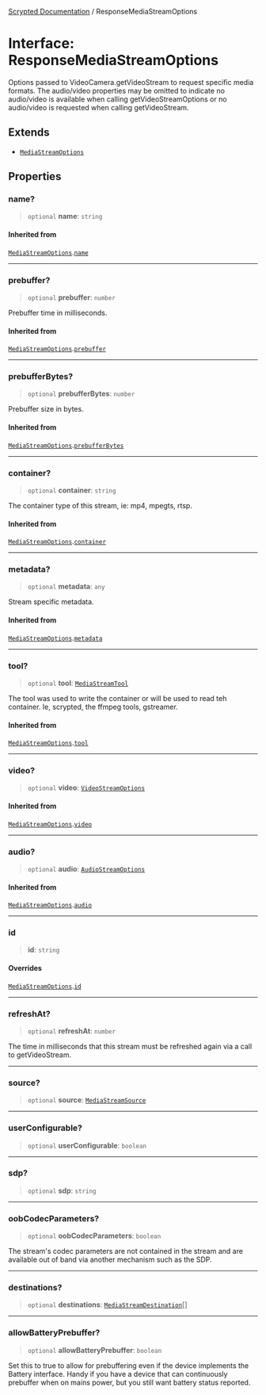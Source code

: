 [Scrypted Documentation](../globals.md) / ResponseMediaStreamOptions

# Interface: ResponseMediaStreamOptions

Options passed to VideoCamera.getVideoStream to
request specific media formats.
The audio/video properties may be omitted
to indicate no audio/video is available when
calling getVideoStreamOptions or no audio/video
is requested when calling getVideoStream.

## Extends

- [`MediaStreamOptions`](MediaStreamOptions.md)

## Properties

### name?

> `optional` **name**: `string`

#### Inherited from

[`MediaStreamOptions`](MediaStreamOptions.md).[`name`](MediaStreamOptions.md#name)

***

### prebuffer?

> `optional` **prebuffer**: `number`

Prebuffer time in milliseconds.

#### Inherited from

[`MediaStreamOptions`](MediaStreamOptions.md).[`prebuffer`](MediaStreamOptions.md#prebuffer)

***

### prebufferBytes?

> `optional` **prebufferBytes**: `number`

Prebuffer size in bytes.

#### Inherited from

[`MediaStreamOptions`](MediaStreamOptions.md).[`prebufferBytes`](MediaStreamOptions.md#prebufferbytes)

***

### container?

> `optional` **container**: `string`

The container type of this stream, ie: mp4, mpegts, rtsp.

#### Inherited from

[`MediaStreamOptions`](MediaStreamOptions.md).[`container`](MediaStreamOptions.md#container)

***

### metadata?

> `optional` **metadata**: `any`

Stream specific metadata.

#### Inherited from

[`MediaStreamOptions`](MediaStreamOptions.md).[`metadata`](MediaStreamOptions.md#metadata)

***

### tool?

> `optional` **tool**: [`MediaStreamTool`](../type-aliases/MediaStreamTool.md)

The tool was used to write the container or will be used to read teh container. Ie, scrypted,
the ffmpeg tools, gstreamer.

#### Inherited from

[`MediaStreamOptions`](MediaStreamOptions.md).[`tool`](MediaStreamOptions.md#tool)

***

### video?

> `optional` **video**: [`VideoStreamOptions`](VideoStreamOptions.md)

#### Inherited from

[`MediaStreamOptions`](MediaStreamOptions.md).[`video`](MediaStreamOptions.md#video)

***

### audio?

> `optional` **audio**: [`AudioStreamOptions`](AudioStreamOptions.md)

#### Inherited from

[`MediaStreamOptions`](MediaStreamOptions.md).[`audio`](MediaStreamOptions.md#audio)

***

### id

> **id**: `string`

#### Overrides

[`MediaStreamOptions`](MediaStreamOptions.md).[`id`](MediaStreamOptions.md#id)

***

### refreshAt?

> `optional` **refreshAt**: `number`

The time in milliseconds that this stream must be refreshed again
via a call to getVideoStream.

***

### source?

> `optional` **source**: [`MediaStreamSource`](../type-aliases/MediaStreamSource.md)

***

### userConfigurable?

> `optional` **userConfigurable**: `boolean`

***

### sdp?

> `optional` **sdp**: `string`

***

### oobCodecParameters?

> `optional` **oobCodecParameters**: `boolean`

The stream's codec parameters are not contained in the stream
and are available out of band via another mechanism such as the SDP.

***

### destinations?

> `optional` **destinations**: [`MediaStreamDestination`](../type-aliases/MediaStreamDestination.md)[]

***

### allowBatteryPrebuffer?

> `optional` **allowBatteryPrebuffer**: `boolean`

Set this to true to allow for prebuffering even if the device implements the Battery interface.
Handy if you have a device that can continuously prebuffer when on mains power, but you still
want battery status reported.
